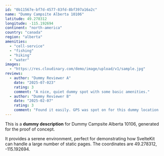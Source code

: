 ```yaml
---
id: "0b11567e-bf7d-4577-83fd-8bf397a16a2c"
name: "Dummy Campsite Alberta 10106"
latitude: 49.278312
longitude: -115.192694
continent: "north-america"
country: "canada"
region: "alberta"
amenities:
  - "cell-service"
  - "fishing"
  - "hiking"
  - "water"
images:
  - "https://res.cloudinary.com/demo/image/upload/v1/sample.jpg"
reviews:
  - author: "Dummy Reviewer A"
    date: "2025-07-023"
    rating: 3
    comment: "A nice, quiet dummy spot with some basic amenities."
  - author: "Dummy Reviewer B"
    date: "2025-02-07"
    rating: 3
    comment: "Found it easily. GPS was spot on for this dummy location."
---
```


This is a **dummy description** for Dummy Campsite Alberta 10106, generated for the proof of concept.

It provides a serene environment, perfect for demonstrating how SvelteKit can handle a large number of static pages. The coordinates are 49.278312, -115.192694.

